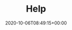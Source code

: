 ---
weight: 1100
title: "Help"
description: "Help using the Lotus Docs theme."
icon: help
lead: ""
date: 2020-10-06T08:49:15+00:00
lastmod: 2020-10-06T08:49:15+00:00
draft: false
images: []
---